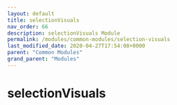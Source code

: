 ```yaml
---
layout: default
title: selectionVisuals 
nav_order: 66
description: selectionVisuals Module
permalink: /modules/common-modules/selection-visuals
last_modified_date: 2020-04-27T17:54:08+0000
parent: "Common Modules"
grand_parent: "Modules"
---
```


# selectionVisuals
